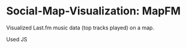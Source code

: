Social-Map-Visualization: MapFM
===============================

Visualized Last.fm music data (top tracks played) on a map. 

Used JS
